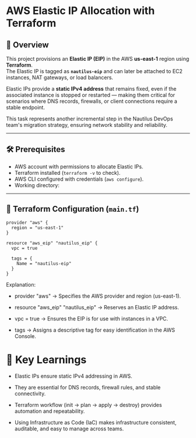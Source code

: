 # AWS Elastic IP Allocation with Terraform

## 📌 Overview
This project provisions an **Elastic IP (EIP)** in the AWS **us-east-1** region using **Terraform**.  
The Elastic IP is tagged as **`nautilus-eip`** and can later be attached to EC2 instances, NAT gateways, or load balancers.  

Elastic IPs provide a **static IPv4 address** that remains fixed, even if the associated instance is stopped or restarted — making them critical for scenarios where DNS records, firewalls, or client connections require a stable endpoint.

This task represents another incremental step in the Nautilus DevOps team's migration strategy, ensuring network stability and reliability.

---

## 🛠️ Prerequisites
- AWS account with permissions to allocate Elastic IPs.  
- Terraform installed (`terraform -v` to check).  
- AWS CLI configured with credentials (`aws configure`).  
- Working directory:  

---

## 📝 Terraform Configuration (`main.tf`)
```hcl
provider "aws" {
  region = "us-east-1"
}

resource "aws_eip" "nautilus_eip" {
  vpc = true

  tags = {
    Name = "nautilus-eip"
  }
}
```
Explanation:

- provider "aws" → Specifies the AWS provider and region (us-east-1).

- resource "aws_eip" "nautilus_eip" → Reserves an Elastic IP address.

- vpc = true → Ensures the EIP is for use with instances in a VPC.

- tags → Assigns a descriptive tag for easy identification in the AWS Console.

# 🧠 Key Learnings

- Elastic IPs ensure static IPv4 addressing in AWS.

- They are essential for DNS records, firewall rules, and stable connectivity.

- Terraform workflow (init → plan → apply → destroy) provides automation and repeatability.

- Using Infrastructure as Code (IaC) makes infrastructure consistent, auditable, and easy to manage across teams.
